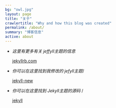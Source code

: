 ```yaml
---
bg: "owl.jpg"
layout: page
title: "关于"
crawlertitle: "Why and how this blog was created"
permalink: /about/
summary: "博客信息"
active: about
---
```





- *这里有更多有关 jeffyll主题的信息* 
 
    [jekyllrb.com](http://jekyllrb.com/)   
  
- *你可以在这里找到我修改的 jefyll主题*/

    [jekyll-new](https://github.com/azx1/azx1.github.io) 
 

- *你可以在这里找到 Jekyll主题的源码* /

    [jekyll](https://github.com/jekyll/jekyll) 



 
